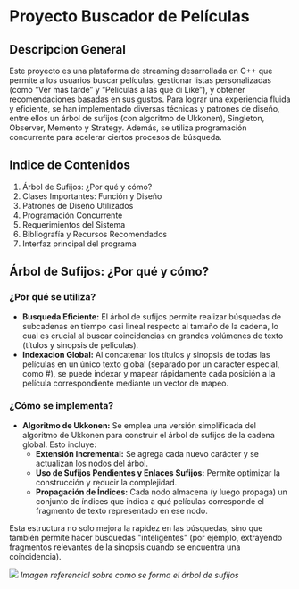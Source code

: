 # Proyecto Buscador de Películas

## Descripcion General

Este proyecto es una plataforma de streaming desarrollada en C++ que permite a los usuarios buscar películas, gestionar listas personalizadas (como “Ver más tarde” y “Películas a las que di Like”), y obtener recomendaciones basadas en sus gustos. Para lograr una experiencia fluida y eficiente, se han implementado diversas técnicas y patrones de diseño, entre ellos un árbol de sufijos (con algoritmo de Ukkonen), Singleton, Observer, Memento y Strategy. Además, se utiliza programación concurrente para acelerar ciertos procesos de búsqueda.

## Indice de Contenidos

1. Árbol de Sufijos: ¿Por qué y cómo?
2. Clases Importantes: Función y Diseño
3. Patrones de Diseño Utilizados
4. Programación Concurrente
5. Requerimientos del Sistema
6. Bibliografía y Recursos Recomendados
7. Interfaz principal del programa

## Árbol de Sufijos: ¿Por qué y cómo?

### ¿Por qué se utiliza?

- **Busqueda Eficiente:** El árbol de sufijos permite realizar búsquedas de subcadenas en tiempo casi lineal respecto al tamaño de la cadena, lo cual es crucial al buscar coincidencias en grandes volúmenes de texto (títulos y sinopsis de películas).
- **Indexacion Global:** Al concatenar los títulos y sinopsis de todas las películas en un único texto global (separado por un caracter especial, como #), se puede indexar y mapear rápidamente cada posición a la película correspondiente mediante un vector de mapeo.

### ¿Cómo se implementa?

- **Algoritmo de Ukkonen:** Se emplea una versión simplificada del algoritmo de Ukkonen para construir el árbol de sufijos de la cadena global. Esto incluye:
    - **Extensión Incremental:** Se agrega cada nuevo carácter y se actualizan los nodos del árbol.
    - **Uso de Sufijos Pendientes y Enlaces Sufijos:** Permite optimizar la construcción y reducir la complejidad.
    - **Propagación de Índices:** Cada nodo almacena (y luego propaga) un conjunto de índices que indica a qué películas corresponde el fragmento de texto representado en ese nodo.

Esta estructura no solo mejora la rapidez en las búsquedas, sino que también permite hacer búsquedas "inteligentes" (por ejemplo, extrayendo fragmentos relevantes de la sinopsis cuando se encuentra una coincidencia).


[![](https://mermaid.ink/img/pako:eNptks9ugkAQxl_F7EkTNOwfKNKkSdkFe-ml9dTSw0ZWJREwFJKq8ZH6FH2xjow22U05EPa3k-_7mJkTWTWFITHZtHq_HS3VfV6P4Hkcj1_0z_dxMhlNpw-j5D0ny5x8XC8HJoGVDlPAOoelwLTDMmC1wxb_6D0BWw0MaYJpqFWaUKTMMk8YUm7ZJxypsAIkAmlg6wZIw78QF4pviS2glqXEIJJZlhKDSG5ZSgwihWUpMYgMnP9W2F1qCSu0U8wSVminuCWs0E4JRzjFEVFLIkXhlFkSKQqn3JHIcKL2TDKUyJhTvMBR0ysmHqlMW-mygBU8XUqgn1tTmZzE8FmYte530OC8PkOp7rvm9VCvSNy1vfFI2_Sb7e3Q7wvdGVVq2OTqBve6fmsaOK717hPOpii7pn3GlR82f6gh8Yl8kXhK7yI282kkwnDOhE8Z98gBOI9mwmeCz--Aw0149shx0OUzGjLGA5_RYE5pFAbnX0Oh2e0?type=png)](https://mermaid.live/edit#pako:eNptks9ugkAQxl_F7EkTNOwfKNKkSdkFe-ml9dTSw0ZWJREwFJKq8ZH6FH2xjow22U05EPa3k-_7mJkTWTWFITHZtHq_HS3VfV6P4Hkcj1_0z_dxMhlNpw-j5D0ny5x8XC8HJoGVDlPAOoelwLTDMmC1wxb_6D0BWw0MaYJpqFWaUKTMMk8YUm7ZJxypsAIkAmlg6wZIw78QF4pviS2glqXEIJJZlhKDSG5ZSgwihWUpMYgMnP9W2F1qCSu0U8wSVminuCWs0E4JRzjFEVFLIkXhlFkSKQqn3JHIcKL2TDKUyJhTvMBR0ysmHqlMW-mygBU8XUqgn1tTmZzE8FmYte530OC8PkOp7rvm9VCvSNy1vfFI2_Sb7e3Q7wvdGVVq2OTqBve6fmsaOK717hPOpii7pn3GlR82f6gh8Yl8kXhK7yI282kkwnDOhE8Z98gBOI9mwmeCz--Aw0149shx0OUzGjLGA5_RYE5pFAbnX0Oh2e0)
*Imagen referencial sobre como se forma el árbol de sufijos*